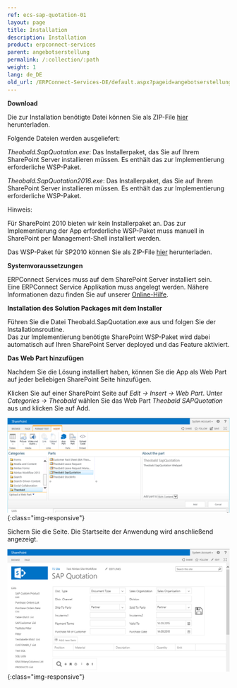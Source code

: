 ```yaml
---
ref: ecs-sap-quotation-01
layout: page
title: Installation
description: Installation
product: erpconnect-services
parent: angebotserstellung
permalink: /:collection/:path
weight: 1
lang: de_DE
old_url: /ERPConnect-Services-DE/default.aspx?pageid=angebotserstellung-install
---
```


**Download**

Die zur Installation benötigte Datei können Sie als ZIP-File [hier](https://cdn-files.theobald-software.com/help/ECS/Theobald.SAPQuotation.zip) herunterladen.

Folgende Dateien werden ausgeliefert: 

*Theobald.SapQuotation.exe*: Das Installerpaket, das Sie auf Ihrem SharePoint Server installieren müssen. Es enthält das zur Implementierung erforderliche WSP-Paket.  

*Theobald.SapQuotation2016.exe*: Das Installerpaket, das Sie auf Ihrem SharePoint Server installieren müssen. Es enthält das zur Implementierung erforderliche WSP-Paket.

Hinweis: 

Für SharePoint 2010 bieten wir kein Installerpaket an. Das zur Implementierung der App erforderliche WSP-Paket muss manuell in SharePoint per Management-Shell installiert werden. 

Das WSP-Paket für SP2010 können Sie als ZIP-File [hier](https://cdn-files.theobald-software.com/help/ECS/Theobald.SapQuotationSP2010.zip) herunterladen.  

**Systemvoraussetzungen** 

ERPConnect Services muss auf dem SharePoint Server installiert sein.<br>
Eine ERPConnect Service Applikation muss angelegt werden. Nähere Informationen dazu finden Sie auf unserer [Online-Hilfe](../../ecs-de/ecs-runtime/ecs-konfiguration/ecs-application-anlegen).   


**Installation des Solution Packages mit dem Installer**

Führen Sie die Datei Theobald.SapQuotation.exe aus und folgen Sie der Installationsroutine. <br>
Das zur Implementierung benötigte SharePoint WSP-Paket wird dabei automatisch auf Ihren SharePoint Server deployed und das Feature aktiviert. 


**Das Web Part hinzufügen** 
	
Nachdem Sie die Lösung installiert haben, können Sie die App als Web Part auf jeder beliebigen SharePoint Seite hinzufügen.   

Klicken Sie auf einer SharePoint Seite auf *Edit -> Insert -> Web Part*. Unter *Categories -> Theobald*  wählen Sie das Web Part *Theobald SAPQuotation* aus und klicken Sie auf Add.

![ECS-BIA-SAPQuotation20](/img/content/ECS-BIA-SAPQuotation20.png){:class="img-responsive"}

Sichern Sie die Seite. Die Startseite der Anwendung wird anschließend angezeigt. 

![ECS-BIA-SAPQuotation21](/img/content/ECS-BIA-SAPQuotation21.png){:class="img-responsive"}
